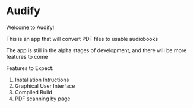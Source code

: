 # Audify

Welcome to Audify!

This is an app that will convert PDF files to usable audiobooks

The app is still in the alpha stages of development, and there will be more features to come

Features to Expect:
1. Installation Intructions
2. Graphical User Interface
3. Compiled Build
4. PDF scanning by page
